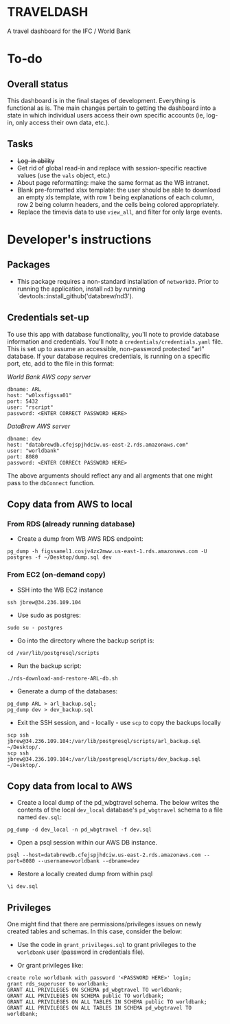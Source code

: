 # TRAVELDASH
A travel dashboard for the IFC / World Bank

# To-do

## Overall status  

This dashboard is in the final stages of development. Everything is functional as is. The main changes pertain to getting the dashboard into a state in which individual users access their own specific accounts (ie, log-in, only access their own data, etc.). 

## Tasks  

- <s>Log-in ability</s> 
- Get rid of global read-in and replace with session-specific reactive values (use the `vals` object, etc.)
- About page reformatting: make the same format as the WB intranet.
- Blank pre-formatted xlsx template: the user should be able to download an empty xls template, with row 1 being explanations of each column, row 2 being column headers, and the cells being colored appropriately. 
- Replace the timevis data to use `view_all`, and filter for only large events.


# Developer's instructions

## Packages

- This package requires a non-standard installation of `networkD3`. Prior to running the application, install `nd3` by running `devtools::install_github('databrew/nd3').


## Credentials set-up

To use this app with database functionality, you'll note to provide database information and credentials. You'll note a `credentials/credentials.yaml` file. This is set up to assume an accessible, non-password protected "arl" database. If your database requires credentials, is running on a specific port, etc, add to the file in this format:


*World Bank AWS copy server*

```
dbname: ARL
host: "w0lxsfigssa01"
port: 5432
user: "rscript"
password: <ENTER CORRECT PASSWORD HERE>
```

*DataBrew AWS server*

```
dbname: dev
host: "databrewdb.cfejspjhdciw.us-east-2.rds.amazonaws.com"
user: "worldbank"
port: 8080
password: <ENTER CORRECt PASSWORD HERE>
```


The above arguments should reflect any and all argments that one might pass to the `dbConnect` function.


## Copy data from AWS to local

### From RDS (already running database)


- Create a dump from WB AWS RDS endpoint:
```
pg_dump -h figssamel1.cosjv4zx2mww.us-east-1.rds.amazonaws.com -U postgres -f ~/Desktop/dump.sql dev
```

### From EC2 (on-demand copy)

- SSH into the WB EC2 instance
```
ssh jbrew@34.236.109.104
```

- Use sudo as postgres:
```
sudo su - postgres
```

- Go into the directory where the backup script is:
```
cd /var/lib/postgresql/scripts
```

- Run the backup script:
```
./rds-download-and-restore-ARL-db.sh
```

- Generate a dump of the databases:
```
pg_dump ARL > arl_backup.sql;
pg_dump dev > dev_backup.sql
```

- Exit the SSH session, and - locally - use `scp` to copy the backups locally
```
scp ssh jbrew@34.236.109.104:/var/lib/postgresql/scripts/arl_backup.sql ~/Desktop/.
scp ssh jbrew@34.236.109.104:/var/lib/postgresql/scripts/dev_backup.sql ~/Desktop/.
```


## Copy data from local to AWS

- Create a local dump of the pd_wbgtravel schema. The below writes the contents of the local `dev_local` database's `pd_wbgtravel` schema to a file named `dev.sql`:
```
pg_dump -d dev_local -n pd_wbgtravel -f dev.sql
```

- Open a psql session within our AWS DB instance.
```
psql --host=databrewdb.cfejspjhdciw.us-east-2.rds.amazonaws.com --port=8080 --username=worldbank --dbname=dev 
```

- Restore a locally created dump from within psql
``` 
\i dev.sql
```

## Privileges

One might find that there are permissions/privileges issues on newly created tables and schemas. In this case, consider the below:

- Use the code in `grant_privileges.sql` to grant privileges to the `worldbank` user (password in credentials file).

- Or grant privileges like:

```
create role worldbank with password '<PASSWORD HERE>' login;
grant rds_superuser to worldbank;
GRANT ALL PRIVILEGES ON SCHEMA pd_wbgtravel TO worldbank;
GRANT ALL PRIVILEGES ON SCHEMA public TO worldbank;
GRANT ALL PRIVILEGES ON ALL TABLES IN SCHEMA public TO worldbank;
GRANT ALL PRIVILEGES ON ALL TABLES IN SCHEMA pd_wbgtravel TO worldbank;
```

